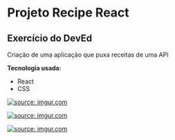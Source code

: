 <h1>
Projeto Recipe React 
</h1>
<h2>
Exercício do DevEd
</h2>

Criação de uma aplicação que puxa receitas de uma API

**Tecnologia usada:**
* React
* CSS


<a href="https://imgur.com/F2dGU7H"><img src="https://i.imgur.com/F2dGU7H.png" title="source: imgur.com" /></a>

<a href="https://imgur.com/nO4y4KG"><img src="https://i.imgur.com/nO4y4KG.png" title="source: imgur.com" /></a>

<a href="https://imgur.com/w314T7m"><img src="https://i.imgur.com/w314T7m.png" title="source: imgur.com" /></a>